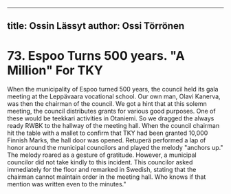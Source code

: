 
---
title: Ossin Lässyt
author: Ossi Törrönen
---

    
# 73. Espoo Turns 500 years. "A Million" For TKY

When the municipality of Espoo turned 500 years, the council held its gala meeting at the Leppävaara vocational school. Our own man, Olavi Kanerva, was then the chairman of the council. We got a hint that at this solemn meeting, the council distributes grants for various good purposes. One of these would be teekkari activities in Otaniemi. So we dragged the always ready RWBK to the hallway of the meeting hall. When the council chairman hit the table with a mallet to confirm that TKY had been granted 10,000 Finnish Marks, the hall door was opened. Retuperä performed a lap of honor around the municipal councilors and played the melody "anchors up." The melody roared as a gesture of gratitude. However, a municipal councilor did not take kindly to this incident. This councilor asked immediately for the floor and remarked in Swedish, stating that the chairman cannot maintain order in the meeting hall. Who knows if that mention was written even to the minutes."
